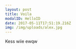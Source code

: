 ```yaml
---
layout: post
title: Voila
modalID: HelloID
date: 2017-05-11T17:51:19.216Z
img: /img/uploads/alex.jpg
---
```

Kess wiie ewqw 

